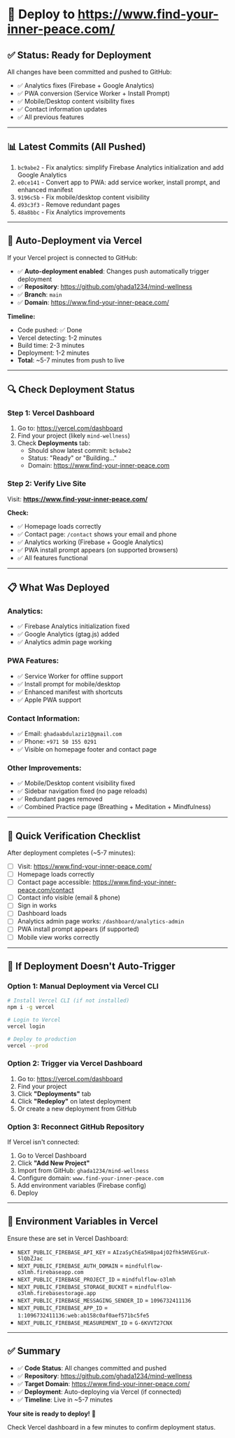 # 🚀 Deploy to https://www.find-your-inner-peace.com/

## ✅ **Status: Ready for Deployment**

All changes have been committed and pushed to GitHub:
- ✅ Analytics fixes (Firebase + Google Analytics)
- ✅ PWA conversion (Service Worker + Install Prompt)
- ✅ Mobile/Desktop content visibility fixes
- ✅ Contact information updates
- ✅ All previous features

---

## 📊 **Latest Commits (All Pushed)**

1. `bc9abe2` - Fix analytics: simplify Firebase Analytics initialization and add Google Analytics
2. `e0ce141` - Convert app to PWA: add service worker, install prompt, and enhanced manifest
3. `9196c5b` - Fix mobile/desktop content visibility
4. `d93c3f3` - Remove redundant pages
5. `48a8bbc` - Fix Analytics improvements

---

## 🔄 **Auto-Deployment via Vercel**

If your Vercel project is connected to GitHub:
- ✅ **Auto-deployment enabled**: Changes push automatically trigger deployment
- ✅ **Repository**: https://github.com/ghada1234/mind-wellness
- ✅ **Branch**: `main`
- ✅ **Domain**: https://www.find-your-inner-peace.com/

**Timeline:**
- Code pushed: ✅ Done
- Vercel detecting: 1-2 minutes
- Build time: 2-3 minutes
- Deployment: 1-2 minutes
- **Total**: ~5-7 minutes from push to live

---

## 🔍 **Check Deployment Status**

### **Step 1: Vercel Dashboard**
1. Go to: https://vercel.com/dashboard
2. Find your project (likely `mind-wellness`)
3. Check **Deployments** tab:
   - Should show latest commit: `bc9abe2`
   - Status: "Ready" or "Building..."
   - Domain: https://www.find-your-inner-peace.com

### **Step 2: Verify Live Site**
Visit: **https://www.find-your-inner-peace.com/**

**Check:**
- ✅ Homepage loads correctly
- ✅ Contact page: `/contact` shows your email and phone
- ✅ Analytics working (Firebase + Google Analytics)
- ✅ PWA install prompt appears (on supported browsers)
- ✅ All features functional

---

## 📋 **What Was Deployed**

### **Analytics:**
- ✅ Firebase Analytics initialization fixed
- ✅ Google Analytics (gtag.js) added
- ✅ Analytics admin page working

### **PWA Features:**
- ✅ Service Worker for offline support
- ✅ Install prompt for mobile/desktop
- ✅ Enhanced manifest with shortcuts
- ✅ Apple PWA support

### **Contact Information:**
- ✅ Email: `ghadaabdulaziz1@gmail.com`
- ✅ Phone: `+971 50 155 0291`
- ✅ Visible on homepage footer and contact page

### **Other Improvements:**
- ✅ Mobile/Desktop content visibility fixed
- ✅ Sidebar navigation fixed (no page reloads)
- ✅ Redundant pages removed
- ✅ Combined Practice page (Breathing + Meditation + Mindfulness)

---

## 🎯 **Quick Verification Checklist**

After deployment completes (~5-7 minutes):

- [ ] Visit: https://www.find-your-inner-peace.com/
- [ ] Homepage loads correctly
- [ ] Contact page accessible: https://www.find-your-inner-peace.com/contact
- [ ] Contact info visible (email & phone)
- [ ] Sign in works
- [ ] Dashboard loads
- [ ] Analytics admin page works: `/dashboard/analytics-admin`
- [ ] PWA install prompt appears (if supported)
- [ ] Mobile view works correctly

---

## 🔧 **If Deployment Doesn't Auto-Trigger**

### **Option 1: Manual Deployment via Vercel CLI**

```bash
# Install Vercel CLI (if not installed)
npm i -g vercel

# Login to Vercel
vercel login

# Deploy to production
vercel --prod
```

### **Option 2: Trigger via Vercel Dashboard**

1. Go to: https://vercel.com/dashboard
2. Find your project
3. Click **"Deployments"** tab
4. Click **"Redeploy"** on latest deployment
5. Or create a new deployment from GitHub

### **Option 3: Reconnect GitHub Repository**

If Vercel isn't connected:
1. Go to Vercel Dashboard
2. Click **"Add New Project"**
3. Import from GitHub: `ghada1234/mind-wellness`
4. Configure domain: `www.find-your-inner-peace.com`
5. Add environment variables (Firebase config)
6. Deploy

---

## 📝 **Environment Variables in Vercel**

Ensure these are set in Vercel Dashboard:

- `NEXT_PUBLIC_FIREBASE_API_KEY` = `AIzaSyChEa5H8pa4jO2fhk5HVEGruX-5lQbZJac`
- `NEXT_PUBLIC_FIREBASE_AUTH_DOMAIN` = `mindfulflow-o3lmh.firebaseapp.com`
- `NEXT_PUBLIC_FIREBASE_PROJECT_ID` = `mindfulflow-o3lmh`
- `NEXT_PUBLIC_FIREBASE_STORAGE_BUCKET` = `mindfulflow-o3lmh.firebasestorage.app`
- `NEXT_PUBLIC_FIREBASE_MESSAGING_SENDER_ID` = `1096732411136`
- `NEXT_PUBLIC_FIREBASE_APP_ID` = `1:1096732411136:web:ab158c0af0aef571bc5fe5`
- `NEXT_PUBLIC_FIREBASE_MEASUREMENT_ID` = `G-6KVVT27CNX`

---

## ✅ **Summary**

- ✅ **Code Status**: All changes committed and pushed
- ✅ **Repository**: https://github.com/ghada1234/mind-wellness
- ✅ **Target Domain**: https://www.find-your-inner-peace.com/
- ✅ **Deployment**: Auto-deploying via Vercel (if connected)
- ✅ **Timeline**: Live in ~5-7 minutes

**Your site is ready to deploy!** 🚀

Check Vercel dashboard in a few minutes to confirm deployment status.

